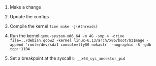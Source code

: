 1. Make a change

2. Update the configs

3. Compile the kernel
`time make -j(#threads)`

4. Run the kernel
```qemu-system-x86_64 -m 4G -smp 4 -drive file=../debian.qcow2 -kernel linux-6.13/arch/x86/boot/bzImage -append 'root=/dev/sda1 console=ttyS0 nokaslr' -nographic -S -gdb tcp::1104```

5. Set a breakpoint at the syscall
    `b __x64_sys_ancestor_pid`